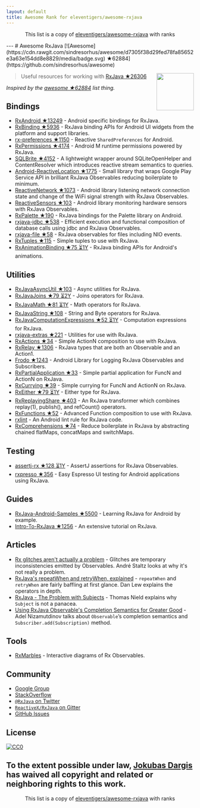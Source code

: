 ```yaml
---
layout: default
title: Awesome Rank for eleventigers/awesome-rxjava
---
```


<p align="center">
	This list is a copy of <a href="https://github.com/eleventigers/awesome-rxjava">eleventigers/awesome-rxjava</a> with ranks
</p>
---
# Awesome RxJava [![Awesome](https://cdn.rawgit.com/sindresorhus/awesome/d7305f38d29fed78fa85652e3a63e154dd8e8829/media/badge.svg) ★62884](https://github.com/sindresorhus/awesome)

[<img src="http://reactivex.io/assets/Rx_Logo_S.png" align="right" width="100">](http://reactivex.io/)

> Useful resources for working with [RxJava ★26306](https://github.com/ReactiveX/RxJava)

*Inspired by the [awesome ★62884](https://github.com/sindresorhus/awesome) list thing.*

## Bindings

* [RxAndroid ★13249](https://github.com/ReactiveX/RxAndroid) - Android specific bindings for RxJava.
* [RxBinding ★5936](https://github.com/JakeWharton/RxBinding) - RxJava binding APIs for Android UI widgets from the platform and support libraries.
* [rx-preferences ★1150](https://github.com/f2prateek/rx-preferences) - Reactive `SharedPreferences` for Android.
* [RxPermissions ★4174](https://github.com/tbruyelle/RxPermissions) - Android M runtime permissions powered by RxJava.
* [SQLBrite ★4152](https://github.com/square/sqlbrite) - A lightweight wrapper around SQLiteOpenHelper and ContentResolver which introduces reactive stream semantics to queries.
* [Android-ReactiveLocation ★1775](https://github.com/mcharmas/Android-ReactiveLocation) - Small library that wraps Google Play Service API in brilliant RxJava Observables reducing boilerplate to minimum.
* [ReactiveNetwork ★1073](https://github.com/pwittchen/ReactiveNetwork) - Android library listening network connection state and change of the WiFi signal strength with RxJava Observables.
* [ReactiveSensors ★103](https://github.com/pwittchen/ReactiveSensors) - Android library monitoring hardware sensors with RxJava Observables.
* [RxPalette ★190](https://github.com/hzsweers/RxPalette) - RxJava bindings for the Palette library on Android.
* [rxjava-jdbc ★538](https://github.com/davidmoten/rxjava-jdbc) - Efficient execution and functional composition of database calls using jdbc and RxJava Observables.
* [rxjava-file ★58](https://github.com/davidmoten/rxjava-file) - RxJava observables for files including NIO events.
* [RxTuples ★115](https://github.com/pakoito/RxTuples) - Simple tuples to use with RxJava.
* [RxAnimationBinding ★75 ⏳1Y](https://github.com/blipinsk/RxAnimationBinding) - RxJava binding APIs for Android's animations.

## Utilities
* [RxJavaAsyncUtil ★103](https://github.com/ReactiveX/RxJavaAsyncUtil) - Async utilities for RxJava.
* [RxJavaJoins ★79 ⏳2Y](https://github.com/ReactiveX/RxJavaJoins) - Joins operators for RxJava.
* [RxJavaMath ★81 ⏳1Y](https://github.com/ReactiveX/RxJavaMath) - Math operators for RxJava.
* [RxJavaString ★108](https://github.com/ReactiveX/RxJavaString) - 
String and Byte operators for RxJava.
* [RxJavaComputationExpressions ★52 ⏳1Y](https://github.com/ReactiveX/RxJavaComputationExpressions) - Computation expressions for RxJava.
* [rxjava-extras ★221](https://github.com/davidmoten/rxjava-extras) - Utilities for use with RxJava.
* [RxActions ★34](https://github.com/pakoito/RxActions) - Simple ActionN composition to use with RxJava.
* [RxRelay ★1306](https://github.com/JakeWharton/RxRelay) - RxJava types that are both an Observable and an Action1.
* [Frodo ★1243](https://github.com/android10/frodo) - Android Library for Logging RxJava Observables and Subscribers.
* [RxPartialApplication ★33](https://github.com/pakoito/RxPartialApplication) - Simple partial application for FuncN and ActionN on RxJava.
* [RxCurrying ★39](https://github.com/pakoito/RxCurrying) - Simple currying for FuncN and ActionN on RxJava.
* [RxEither ★79 ⏳1Y](https://github.com/eleventigers/rxeither) - Either type for RxJava.
* [RxReplayingShare ★403](https://github.com/JakeWharton/RxReplayingShare) - An RxJava transformer which combines replay(1), publish(), and refCount() operators.
* [RxFunctions ★52](https://github.com/pakoito/RxFunctions) - Advanced Function composition to use with RxJava.
* [rxlint](https://bitbucket.org/littlerobots/rxlint) - An Android lint rule for RxJava code.
* [RxComprehensions ★74](https://github.com/pakoito/RxComprehensions) - Reduce boilerplate in RxJava by abstracting chained flatMaps, concatMaps and switchMaps.

## Testing
* [assertj-rx ★128 ⏳1Y](https://github.com/ribot/assertj-rx) - AssertJ assertions for RxJava Observables.
* [rxpresso ★356](https://github.com/novoda/rxpresso) - Easy Espresso UI testing for Android applications using RxJava.

## Guides

* [RxJava-Android-Samples ★5500](https://github.com/kaushikgopal/RxJava-Android-Samples) - Learning RxJava for Android by example.
* [Intro-To-RxJava ★1256](https://github.com/Froussios/Intro-To-RxJava) - An extensive tutorial on RxJava.

## Articles

* [Rx glitches aren't actually a problem](http://staltz.com/rx-glitches-arent-actually-a-problem.html) - Glitches are temporary inconsistencies emitted by Observables. André Staltz looks at why it's not really a problem.
* [RxJava's repeatWhen and retryWhen, explained](http://blog.danlew.net/2016/01/25/rxjavas-repeatwhen-and-retrywhen-explained/) - `repeatWhen` and `retryWhen` are fairly baffling at first glance. Dan Lew explains the operators in depth.
* [RxJava - The Problem with Subjects](http://tomstechnicalblog.blogspot.co.uk/2016/03/rxjava-problem-with-subjects.html) - Thomas Nield explains why `Subject` is not a panacea.
* [Using RxJava Observable's Completion Semantics for Greater Good](https://adelnizamutdinov.github.io/blog/2015/01/23/using-rxjavas-observable-semantics-for-greater-good/) - Adel Nizamutdinov talks about `Observable`’s completion semantics and `Subscriber.add(Subscription)` method.

## Tools

* [RxMarbles](http://rxmarbles.com/) - Interactive diagrams of Rx Observables.

## Community

* [Google Group](http://groups.google.com/d/forum/rxjava)
* [StackOverflow](http://stackoverflow.com/search?q=rx-java)
* [`@RxJava` on Twitter](http://twitter.com/RxJava)
* [`ReactiveX/RxJava` on Gitter](https://gitter.im/ReactiveX/RxJava)
* [GitHub Issues](https://github.com/ReactiveX/RxJava/issues)

## License

[![CC0](https://i.creativecommons.org/p/zero/1.0/88x31.png)](https://creativecommons.org/publicdomain/zero/1.0/)

To the extent possible under law, [Jokubas Dargis](http://jokubasdargis.net/) has waived all copyright and related or neighboring rights to this work.
---
<p align="center">
	This list is a copy of <a href="https://github.com/eleventigers/awesome-rxjava">eleventigers/awesome-rxjava</a> with ranks
</p>
